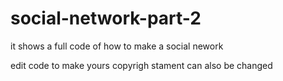 # social-network-part-2
it shows a full code of how to make a social nework 

edit code to make yours 
copyrigh stament can also be changed
